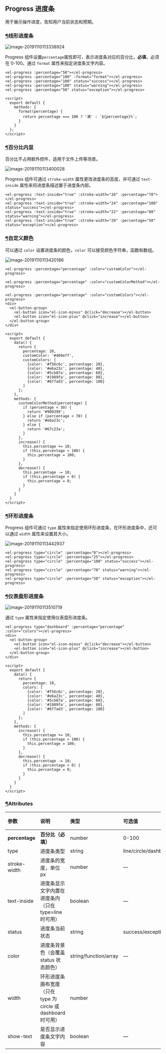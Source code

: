 ## Progress 进度条

用于展示操作进度，告知用户当前状态和预期。

### [¶](https://element.eleme.cn/#/zh-CN/component/progress#xian-xing-jin-du-tiao)线形进度条

![image-20191110113338924](\配图\97.png)

Progress 组件设置`percentage`属性即可，表示进度条对应的百分比，**必填**，必须在 0-100。通过 `format` 属性来指定进度条文字内容。

```
<el-progress :percentage="50"></el-progress>
<el-progress :percentage="100" :format="format"></el-progress>
<el-progress :percentage="100" status="success"></el-progress>
<el-progress :percentage="100" status="warning"></el-progress>
<el-progress :percentage="50" status="exception"></el-progress>

<script>
  export default {
    methods: {
      format(percentage) {
        return percentage === 100 ? '满' : `${percentage}%`;
      }
    }
  };
</script>
```

### [¶](https://element.eleme.cn/#/zh-CN/component/progress#bai-fen-bi-nei-xian)百分比内显

百分比不占用额外控件，适用于文件上传等场景。

![image-20191110113400028](\配图\98.png)

Progress 组件可通过 `stroke-width` 属性更改进度条的高度，并可通过 `text-inside` 属性来将进度条描述置于进度条内部。

```
<el-progress :text-inside="true" :stroke-width="26" :percentage="70"></el-progress>
<el-progress :text-inside="true" :stroke-width="24" :percentage="100" status="success"></el-progress>
<el-progress :text-inside="true" :stroke-width="22" :percentage="80" status="warning"></el-progress>
<el-progress :text-inside="true" :stroke-width="20" :percentage="50" status="exception"></el-progress>
```

### [¶](https://element.eleme.cn/#/zh-CN/component/progress#zi-ding-yi-yan-se)自定义颜色

可以通过 `color` 设置进度条的颜色，`color` 可以接受颜色字符串，函数和数组。

![image-20191110113420186](\配图\99.png)

```
<el-progress :percentage="percentage" :color="customColor"></el-progress>

<el-progress :percentage="percentage" :color="customColorMethod"></el-progress>

<el-progress :percentage="percentage" :color="customColors"></el-progress>
<div>
  <el-button-group>
    <el-button icon="el-icon-minus" @click="decrease"></el-button>
    <el-button icon="el-icon-plus" @click="increase"></el-button>
  </el-button-group>
</div>

<script>
  export default {
    data() {
      return {
        percentage: 20,
        customColor: '#409eff',
        customColors: [
          {color: '#f56c6c', percentage: 20},
          {color: '#e6a23c', percentage: 40},
          {color: '#5cb87a', percentage: 60},
          {color: '#1989fa', percentage: 80},
          {color: '#6f7ad3', percentage: 100}
        ]
      };
    },
    methods: {
      customColorMethod(percentage) {
        if (percentage < 30) {
          return '#909399';
        } else if (percentage < 70) {
          return '#e6a23c';
        } else {
          return '#67c23a';
        }
      },
      increase() {
        this.percentage += 10;
        if (this.percentage > 100) {
          this.percentage = 100;
        }
      },
      decrease() {
        this.percentage -= 10;
        if (this.percentage < 0) {
          this.percentage = 0;
        }
      }
    }
  }
</script>
```

### [¶](https://element.eleme.cn/#/zh-CN/component/progress#huan-xing-jin-du-tiao)环形进度条

Progress 组件可通过 `type` 属性来指定使用环形进度条，在环形进度条中，还可以通过 `width` 属性来设置其大小。

![image-20191110113442937](\配图\100.png)

```
<el-progress type="circle" :percentage="0"></el-progress>
<el-progress type="circle" :percentage="25"></el-progress>
<el-progress type="circle" :percentage="100" status="success"></el-progress>
<el-progress type="circle" :percentage="70" status="warning"></el-progress>
<el-progress type="circle" :percentage="50" status="exception"></el-progress>
```

### [¶](https://element.eleme.cn/#/zh-CN/component/progress#yi-biao-pan-xing-jin-du-tiao)仪表盘形进度条



![image-20191110113510719](\配图\101.png)

通过 `type` 属性来指定使用仪表盘形进度条。

```
<el-progress type="dashboard" :percentage="percentage" :color="colors"></el-progress>
<div>
  <el-button-group>
    <el-button icon="el-icon-minus" @click="decrease"></el-button>
    <el-button icon="el-icon-plus" @click="increase"></el-button>
  </el-button-group>
</div>

<script>
  export default {
    data() {
      return {
        percentage: 10,
        colors: [
          {color: '#f56c6c', percentage: 20},
          {color: '#e6a23c', percentage: 40},
          {color: '#5cb87a', percentage: 60},
          {color: '#1989fa', percentage: 80},
          {color: '#6f7ad3', percentage: 100}
        ]
      };
    },
    methods: {
      increase() {
        this.percentage += 10;
        if (this.percentage > 100) {
          this.percentage = 100;
        }
      },
      decrease() {
        this.percentage -= 10;
        if (this.percentage < 0) {
          this.percentage = 0;
        }
      }
    }
  }
</script>
```

### [¶](https://element.eleme.cn/#/zh-CN/component/progress#attributes)Attributes

| 参数           | 说明                                                         | 类型                  | 可选值                    | 默认值 |
| :------------- | :----------------------------------------------------------- | :-------------------- | :------------------------ | :----- |
| **percentage** | **百分比（必填）**                                           | number                | 0-100                     | 0      |
| type           | 进度条类型                                                   | string                | line/circle/dashboard     | line   |
| stroke-width   | 进度条的宽度，单位 px                                        | number                | —                         | 6      |
| text-inside    | 进度条显示文字内置在进度条内（只在 type=line 时可用）        | boolean               | —                         | false  |
| status         | 进度条当前状态                                               | string                | success/exception/warning | —      |
| color          | 进度条背景色（会覆盖 status 状态颜色）                       | string/function/array | —                         | ''     |
| width          | 环形进度条画布宽度（只在 type 为 circle 或 dashboard 时可用） | number                |                           | 126    |
| show-text      | 是否显示进度条文字内容                                       | boolean               | —                         | true   |